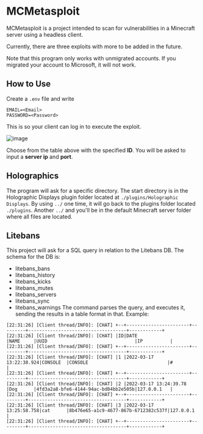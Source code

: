 # MCMetasploit

MCMetasploit is a project intended to scan for vulnerabilities in a Minecraft server using a headless client.

Currently, there are three exploits with more to be added in the future.

Note that this program only works with unmigrated accounts. If you migrated your account to Microsoft, it will not work.

## How to Use

Create a ``.env`` file and write
```
EMAIL=<Email>
PASSWORD=<Password>
```
This is so your client can log in to execute the exploit.

![image](https://user-images.githubusercontent.com/71950247/160255222-2dc73f09-67e6-435f-8e1d-d35e7c2e9297.png)

Choose from the table above with the specified **ID**. You will be asked to input a **server ip** and **port**.

## Holographics

The program will ask for a specific directory. The start directory is in the Holographic Displays plugin folder located at ``./plugins/Holographic Displays``. By using ``../`` one time, it will go back to the plugins folder located ``./plugins``. Another ``../`` and you'll be in the default Minecraft server folder where all files are located.

## Litebans

This project will ask for a SQL query in relation to the Litebans DB.
The schema for the DB is:
- litebans_bans
- litebans_history
- litebans_kicks
- litebans_mutes
- litebans_servers
- litebans_sync
- litebans_warnings
The command parses the query, and executes it, sending the results in a table format in that.
Example:
```
[22:31:26] [Client thread/INFO]: [CHAT] +--+-----------------------+---------+------------------------------------+------------+
[22:31:26] [Client thread/INFO]: [CHAT] |ID|DATE                   |NAME     |UUID                                |IP          |
[22:31:26] [Client thread/INFO]: [CHAT] +--+-----------------------+---------+------------------------------------+------------+
[22:31:26] [Client thread/INFO]: [CHAT] |1 |2022-03-17 13:22:38.924|CONSOLE  |CONSOLE                             |#           |
[22:31:26] [Client thread/INFO]: [CHAT] +--+-----------------------+---------+------------------------------------+------------+
[22:31:26] [Client thread/INFO]: [CHAT] |2 |2022-03-17 13:24:39.78 |Dog      |4fd3a2a8-bfe6-4144-94ac-bd04bb2e505b|127.0.0.1   |
[22:31:26] [Client thread/INFO]: [CHAT] +--+-----------------------+---------+------------------------------------+------------+
[22:31:26] [Client thread/INFO]: [CHAT] |3 |2022-03-17 13:25:58.758|cat      |8b476e65-a1c9-4677-867b-6712382c537f|127.0.0.1   |
[22:31:26] [Client thread/INFO]: [CHAT] +--+-----------------------+---------+------------------------------------+------------+
```
